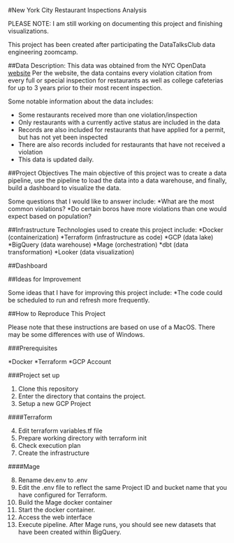 #New York City Restaurant Inspections Analysis

PLEASE NOTE: I am still working on documenting this project and finishing visualizations.

This project has been created after participating the DataTalksClub data engineering zoomcamp.  

##Data Description:
This data was obtained from the NYC OpenData [website](https://data.cityofnewyork.us/Health/DOHMH-New-York-City-Restaurant-Inspection-Results/43nn-pn8j/about_data)
Per the website, the data contains every violation citation from every full or special inspection for restaurants as well 
as college cafeterias for up to 3 years prior to their most recent inspection. 

Some notable information about the data includes:
* Some restaurants received more than one violation/inspection
* Only restaurants with a currently active status are included in the data
* Records are also included for restaurants that have applied for a permit, but has not yet been inspected
* There are also records included for restaurants that have not received a violation
* This data is updated daily.

##Project Objectives
The main objective of this project was to create a data pipeline, use the pipeline to load the data into a data warehouse, 
and finally, build a dashboard to visualize the data. 

Some questions that I would like to answer include:
*What are the most common violations?
*Do certain boros have more violations than one would expect based on population?


##Infrastructure
Technologies used to create this project include:
*Docker (containerization)
*Terraform (infrastructure as code)
*GCP (data lake)
*BigQuery (data warehouse)
*Mage (orchestration)
*dbt (data transformation)
*Looker (data visualization)

##Dashboard

##Ideas for Improvement

Some ideas that I have for improving this project include:
*The code could be scheduled to run and refresh more frequently. 

##How to Reproduce This Project

Please note that these instructions are based on use of a MacOS. There may be some differences with use of Windows.

###Prerequisites

*Docker
*Terraform
*GCP Account

###Project set up

1. Clone this repository
2. Enter the directory that contains the project. 
3. Setup a new GCP Project

####Terraform

4. Edit terraform variables.tf file
5. Prepare working directory with terraform init
6. Check execution plan
7. Create the infrastructure

####Mage

8. Rename dev.env to .env
9. Edit the .env file to reflect the same Project ID and bucket name that you have configured for Terraform.
10. Build the Mage docker container
11. Start the docker container. 
12. Access the web interface
13. Execute pipeline.  After Mage runs, you should see new datasets that have been created within BigQuery.





